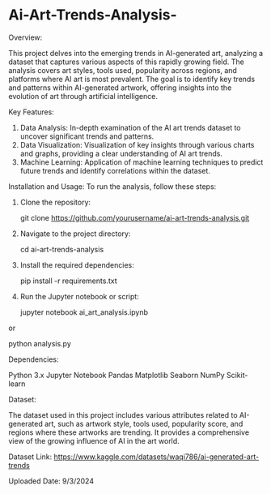 # Ai-Art-Trends-Analysis-

Overview:

This project delves into the emerging trends in AI-generated art, analyzing a dataset that captures various aspects of this rapidly growing field. The analysis covers art styles, tools used, popularity across regions, and platforms where AI art is most prevalent. The goal is to identify key trends and patterns within AI-generated artwork, offering insights into the evolution of art through artificial intelligence.

Key Features:
1. Data Analysis: In-depth examination of the AI art trends dataset to uncover significant trends and patterns.
2. Data Visualization: Visualization of key insights through various charts and graphs, providing a clear understanding of AI art trends.
3. Machine Learning: Application of machine learning techniques to predict future trends and identify correlations within the dataset.

Installation and Usage:
To run the analysis, follow these steps:

1. Clone the repository:

   git clone https://github.com/yourusername/ai-art-trends-analysis.git

2. Navigate to the project directory:

   cd ai-art-trends-analysis

3. Install the required dependencies:

   pip install -r requirements.txt

4. Run the Jupyter notebook or script:

   jupyter notebook ai_art_analysis.ipynb

or

   python analysis.py

Dependencies:

Python 3.x
Jupyter Notebook
Pandas
Matplotlib
Seaborn
NumPy
Scikit-learn

Dataset:

The dataset used in this project includes various attributes related to AI-generated art, such as artwork style, tools used, popularity score, and regions where these artworks are trending. It provides a comprehensive view of the growing influence of AI in the art world.

Dataset Link: https://www.kaggle.com/datasets/waqi786/ai-generated-art-trends

Uploaded Date: 9/3/2024
